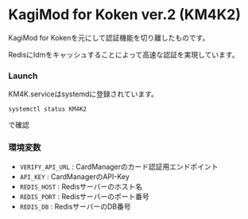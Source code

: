# KagiMod for Koken ver.2 (KM4K2)

KagiMod for Kokenを元にして認証機能を切り離したものです。

RedisにIdmをキャッシュすることによって高速な認証を実現しています。

### Launch

KM4K.serviceはsystemdに登録されています。

```
systemctl status KM4K2
```

で確認

### 環境変数

- `VERIFY_API_URL` : CardManagerのカード認証用エンドポイント
- `API_KEY` : CardManagerのAPI-Key
- `REDIS_HOST` : Redisサーバーのホスト名
- `REDIS_PORT` : Redisサーバーのポート番号
- `REDIS_DB` : RedisサーバーのDB番号
